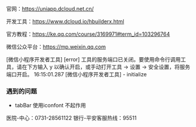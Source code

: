 


官网：https://uniapp.dcloud.net.cn/

开发工具：https://www.dcloud.io/hbuilderx.html

官方教程：https://ke.qq.com/course/3169971#term_id=103296764

微信公众平台：https://mp.weixin.qq.com


[微信小程序开发者工具] [error] 工具的服务端口已关闭。要使用命令行调用工具，请在下方输入 y 以确认开启，或手动打开工具 -> 设置 -> 安全设置，将服务端口开启。
16:15:01.287 [微信小程序开发者工具] - initialize

### 遇到的问题
- tabBar 使用iconfont  不起作用

医院-中心：0731-28561122
银行-平安客服热线：95511